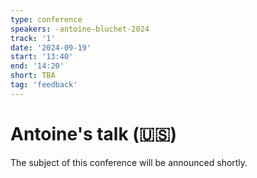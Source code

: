 ```yaml
---
type: conference
speakers: -antoine-bluchet-2024
track: '1'
date: '2024-09-19'
start: '13:40'
end: '14:20'
short: TBA 
tag: 'feedback'
---
```


# Antoine's talk (🇺🇸)

The subject of this conference will be announced shortly.

